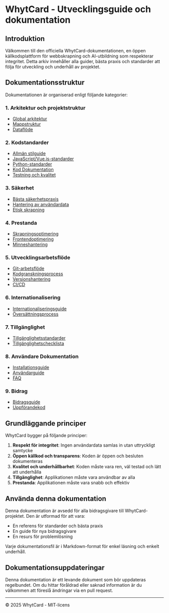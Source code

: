 # WhytCard - Utvecklingsguide och dokumentation

## Introduktion

Välkommen till den officiella WhytCard-dokumentationen, en öppen källkodsplattform för webbskrapning och AI-utbildning som respekterar integritet. Detta arkiv innehåller alla guider, bästa praxis och standarder att följa för utveckling och underhåll av projektet.

## Dokumentationsstruktur

Dokumentationen är organiserad enligt följande kategorier:

### 1. Arkitektur och projektstruktur
- [Global arkitektur](./architecture/ARCHITECTURE_EN.md)
- [Mappstruktur](./architecture/FOLDER_STRUCTURE_EN.md)
- [Dataflöde](./architecture/DATA_FLOW_EN.md)

### 2. Kodstandarder
- [Allmän stilguide](./code_standards/STYLE_GUIDE_EN.md)
- [JavaScript/Vue.js-standarder](./code_standards/JAVASCRIPT_STANDARDS_EN.md)
- [Python-standarder](./code_standards/PYTHON_STANDARDS_EN.md)
- [Kod Dokumentation](./code_standards/CODE_DOCUMENTATION_EN.md) 
- [Testning och kvalitet](./code_standards/TESTING_EN.md) 

### 3. Säkerhet 
- [Bästa säkerhetspraxis](./security/SECURITY_PRACTICES_EN.md) 
- [Hantering av användardata](./security/USER_DATA_EN.md) 
- [Etisk skrapning](./security/ETHICAL_SCRAPING_EN.md) 

### 4. Prestanda 
- [Skrapningsoptimering](./performance/SCRAPING_OPTIMIZATION_EN.md) 
- [Frontendoptimering](./performance/FRONTEND_OPTIMIZATION_EN.md) 
- [Minneshantering](./performance/MEMORY_MANAGEMENT_EN.md) 

### 5. Utvecklingsarbetsflöde 
- [Git-arbetsflöde](./workflow/GIT_WORKFLOW_EN.md) 
- [Kodgranskningsprocess](./workflow/CODE_REVIEW_EN.md) 
- [Versionshantering](./workflow/VERSIONING_EN.md) 
- [CI/CD](./workflow/CI_CD_EN.md) 

### 6. Internationalisering 
- [Internationaliseringsguide](./i18n/I18N_GUIDE_EN.md) 
- [Översättningsprocess](./i18n/TRANSLATION_PROCESS_EN.md) 

### 7. Tillgänglighet 
- [Tillgänglighetsstandarder](./accessibility/ACCESSIBILITY_STANDARDS_EN.md) 
- [Tillgänglighetschecklista](./accessibility/ACCESSIBILITY_CHECKLIST_EN.md) 

### 8. Användare Dokumentation 
- [Installationsguide](./user_docs/INSTALLATION_SV.md) 
- [Användarguide](./user_docs/USER_GUIDE_SV.md) 
- [FAQ](./user_docs/FAQ_SV.md) 

### 9. Bidrag 
- [Bidragsguide](./contribution/CONTRIBUTING_SV.md) 
- [Uppförandekod](./contribution/CODE_OF_CONDUCT_SV.md) 

## Grundläggande principer 

WhytCard bygger på följande principer: 

1. **Respekt för integritet**: Ingen användardata samlas in utan uttryckligt samtycke 
2. **Öppen källkod och transparens**: Koden är öppen och besluten dokumenteras 
3. **Kvalitet och underhållbarhet**: Koden måste vara ren, väl testad och lätt att underhålla 
4. **Tillgänglighet**: Applikationen måste vara användbar av alla 
5. **Prestanda**: Applikationen måste vara snabb och effektiv

## Använda denna dokumentation

Denna dokumentation är avsedd för alla bidragsgivare till WhytCard-projektet. Den är utformad för att vara:

- En referens för standarder och bästa praxis
- En guide för nya bidragsgivare
- En resurs för problemlösning

Varje dokumentationsfil är i Markdown-format för enkel läsning och enkelt underhåll.

## Dokumentationsuppdateringar

Denna dokumentation är ett levande dokument som bör uppdateras regelbundet. Om du hittar föråldrad eller saknad information är du välkommen att föreslå ändringar via en pull request.

--- 

© 2025 WhytCard - MIT-licens